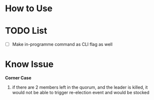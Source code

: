 # How to Use
# TODO List
- [ ] Make in-programme command as CLI flag as well
# Know Issue
**Corner Case**
1. if there are 2 members left in the quorum, and the leader is killed, it would not be able to trigger re-election event and would be stocked